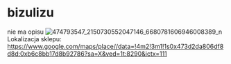 # bizulizu
nie ma opisu 
![474793547_2150730552047146_6680781606946008389_n](https://github.com/user-attachments/assets/41fbbf16-858f-4ab2-803c-1cb2aa84b894)
Lokalizacja sklepu:
https://www.google.com/maps/place//data=!4m2!3m1!1s0x473d2da806df8d8d:0xb6c8bb17d8b92786?sa=X&ved=1t:8290&ictx=111
